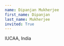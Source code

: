 ```yaml
---
name: Dipanjan Mukherjee
first_name: Dipanjan
last_name: Mukherjee
invited: True
---
```


IUCAA, India